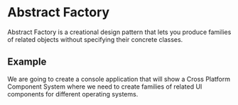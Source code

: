 # Abstract Factory

Abstract Factory is a creational design pattern that lets you produce families of related objects without specifying their concrete classes.

## Example

We are going to create a console application that will show a Cross Platform Component System where we need to create families of related UI components for different operating systems.
